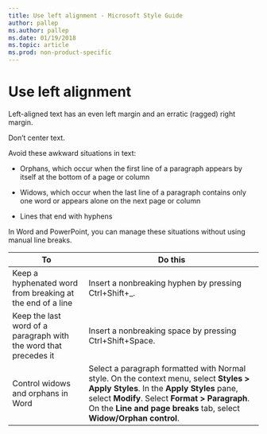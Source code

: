 ```yaml
---
title: Use left alignment - Microsoft Style Guide
author: pallep
ms.author: pallep
ms.date: 01/19/2018
ms.topic: article
ms.prod: non-product-specific
---
```


# Use left alignment

Left-aligned text has an even left margin and an erratic (ragged) right margin. 

Don’t center text. 

Avoid these awkward situations in text:

  - Orphans, which occur when the first line of a paragraph appears by itself at the bottom of a page or column  

  - Widows, which occur when the last line of a paragraph contains only one word or appears alone on the next page or column  

  - Lines that end with hyphens

In Word and PowerPoint, you can manage these situations without using manual line breaks.


|                              **To**                              |                                                                                                                         **Do this**                                                                                                                          |
|------------------------------------------------------------------|--------------------------------------------------------------------------------------------------------------------------------------------------------------------------------------------------------------------------------------------------------------|
|    Keep a hyphenated word from breaking at the end of a line     |                                                                                                    Insert a nonbreaking hyphen by pressing Ctrl+Shift+_.                                                                                                     |
| Keep the last word of a paragraph with the word that precedes it |                                                                                                   Insert a nonbreaking space by pressing Ctrl+Shift+Space.                                                                                                   |
|                Control widows and orphans in Word                | Select a paragraph formatted with Normal style. On the context menu, select **Styles > Apply Styles**. In the **Apply Styles** pane, select **Modify**. Select **Format > Paragraph**. On the **Line and page breaks** tab, select **Widow/Orphan control**. |

